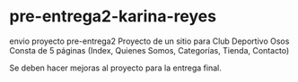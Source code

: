 # pre-entrega2-karina-reyes
envio proyecto pre-entrega2
Proyecto de un sitio para Club Deportivo Osos
Consta de 5 páginas (Index, Quienes Somos, Categorías, Tienda, Contacto)

Se deben hacer mejoras al proyecto para la entrega final.
